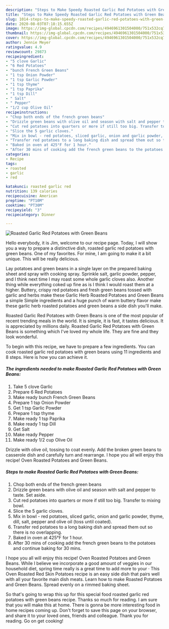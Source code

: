 ```yaml
---
description: "Steps to Make Speedy Roasted Garlic Red Potatoes with Green Beans"
title: "Steps to Make Speedy Roasted Garlic Red Potatoes with Green Beans"
slug: 1014-steps-to-make-speedy-roasted-garlic-red-potatoes-with-green-beans
date: 2020-08-03T07:18:15.655Z
image: https://img-global.cpcdn.com/recipes/4946961301504000/751x532cq70/roasted-garlic-red-potatoes-with-green-beans-recipe-main-photo.jpg
thumbnail: https://img-global.cpcdn.com/recipes/4946961301504000/751x532cq70/roasted-garlic-red-potatoes-with-green-beans-recipe-main-photo.jpg
cover: https://img-global.cpcdn.com/recipes/4946961301504000/751x532cq70/roasted-garlic-red-potatoes-with-green-beans-recipe-main-photo.jpg
author: Jennie Meyer
ratingvalue: 4.9
reviewcount: 29873
recipeingredient:
- "5 clove Garlic"
- "6 Red Potatoes"
- "bunch French Green Beans"
- "1 tsp Onion Powder"
- "1 tsp Garlic Powder"
- "1 tsp thyme"
- "1 tsp Paprika"
- "1 tsp Dill"
- " Salt"
- " Pepper"
- "1/2 cup Olive Oil"
recipeinstructions:
- "Chop both ends of the french green beans"
- "Drizzle green beans with olive oil and season with salt and pepper to taste. Set aside."
- "Cut red potatoes into quarters or more if still too big. Transfer to mixing bowl."
- "Slice the 5 garlic cloves."
- "Mix in bowl - red potatoes, sliced garlic, onion and garlic powder, thyme, dill, salt, pepper and olive oil (toss until coated)."
- "Transfer red potatoes to a long baking dish and spread them out so there is no overlapping."
- "Baked in oven at 425°F for 1 hour."
- "After 30 mins of cooking add the french green beans to the potatoes and continue baking for 30 mins."
categories:
- Recipe
tags:
- roasted
- garlic
- red

katakunci: roasted garlic red 
nutrition: 139 calories
recipecuisine: American
preptime: "PT10M"
cooktime: "PT30M"
recipeyield: "3"
recipecategory: Dinner

---
```



![Roasted Garlic Red Potatoes with Green Beans](https://img-global.cpcdn.com/recipes/4946961301504000/751x532cq70/roasted-garlic-red-potatoes-with-green-beans-recipe-main-photo.jpg)

Hello everybody, it is Jim, welcome to our recipe page. Today, I will show you a way to prepare a distinctive dish, roasted garlic red potatoes with green beans. One of my favorites. For mine, I am going to make it a bit unique. This will be really delicious.

Lay potatoes and green beans in a single layer on the prepared baking sheet and spray with cooking spray. Sprinkle salt, garlic powder, pepper, and I think next time I may roast some whole garlic cloves also. Another thing while everything coked up fine as is I think I would roast them at a higher. Buttery, crispy red potatoes and fresh green beans tossed with garlic and herbs make these Garlic Herb Roasted Potatoes and Green Beans a simple Simple ingredients and a huge punch of warm buttery flavor make these garlic herb roasted potatoes and green beans a side dish you&#39;ll make.

Roasted Garlic Red Potatoes with Green Beans is one of the most popular of recent trending meals in the world. It is simple, it is fast, it tastes delicious. It is appreciated by millions daily. Roasted Garlic Red Potatoes with Green Beans is something which I've loved my whole life. They are fine and they look wonderful.


To begin with this recipe, we have to prepare a few ingredients. You can cook roasted garlic red potatoes with green beans using 11 ingredients and 8 steps. Here is how you can achieve it.

<!--inarticleads1-->

##### The ingredients needed to make Roasted Garlic Red Potatoes with Green Beans:

1. Take 5 clove Garlic
1. Prepare 6 Red Potatoes
1. Make ready bunch French Green Beans
1. Prepare 1 tsp Onion Powder
1. Get 1 tsp Garlic Powder
1. Prepare 1 tsp thyme
1. Make ready 1 tsp Paprika
1. Make ready 1 tsp Dill
1. Get  Salt
1. Make ready  Pepper
1. Make ready 1/2 cup Olive Oil


Drizzle with olive oil, tossing to coat evenly. Add the broken green beans to casserole dish and carefully turn and rearrange. I hope you all will enjoy this recipe! Oven Roasted Potatoes and Green Beans. 

<!--inarticleads2-->

##### Steps to make Roasted Garlic Red Potatoes with Green Beans:

1. Chop both ends of the french green beans
1. Drizzle green beans with olive oil and season with salt and pepper to taste. Set aside.
1. Cut red potatoes into quarters or more if still too big. Transfer to mixing bowl.
1. Slice the 5 garlic cloves.
1. Mix in bowl - red potatoes, sliced garlic, onion and garlic powder, thyme, dill, salt, pepper and olive oil (toss until coated).
1. Transfer red potatoes to a long baking dish and spread them out so there is no overlapping.
1. Baked in oven at 425°F for 1 hour.
1. After 30 mins of cooking add the french green beans to the potatoes and continue baking for 30 mins.


I hope you all will enjoy this recipe! Oven Roasted Potatoes and Green Beans. While I believe we incorporate a good amount of veggies in our household diet, spring time really is a great time to add more to your · This Oven Roasted Red Skin Potatoes recipe is an easy side dish that pairs well with all your favorite main dish meats. Learn how to make Roasted Potatoes and Green Beans. Spread evenly on a rimmed baking sheet. 

So that's going to wrap this up for this special food roasted garlic red potatoes with green beans recipe. Thanks so much for reading. I am sure that you will make this at home. There is gonna be more interesting food in home recipes coming up. Don't forget to save this page on your browser, and share it to your loved ones, friends and colleague. Thank you for reading. Go on get cooking!
